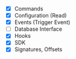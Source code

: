 - [x] Commands
- [x] Configuration (Read)
- [x] Events (Trigger Event)
- [ ] Database Interface
- [x] Hooks
- [x] SDK
- [x] Signatures, Offsets